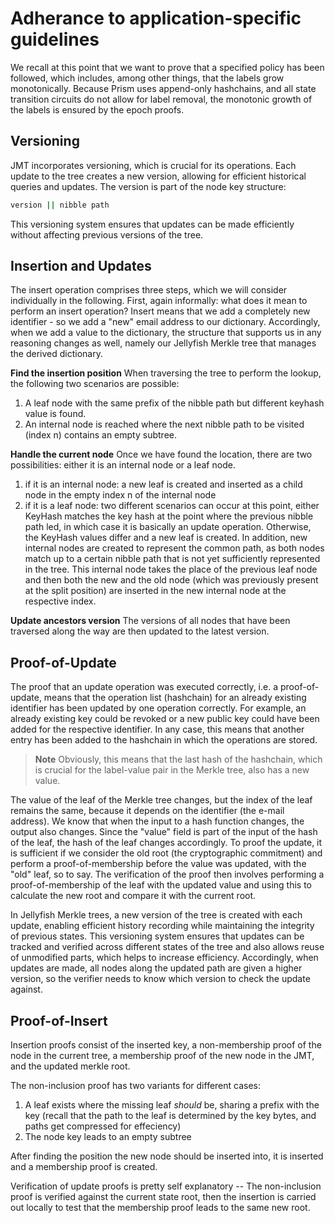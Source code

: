 # Adherance to application-specific guidelines

We recall at this point that we want to prove that a specified policy has been followed, which includes, among other things, that the labels grow monotonically. Because Prism uses append-only hashchains, and all state transition circuits do not allow for label removal, the monotonic growth of the labels is ensured by the epoch proofs.

## Versioning

JMT incorporates versioning, which is crucial for its operations. Each update to the tree creates a new version, allowing for efficient historical queries and updates. The version is part of the node key structure:

```bash
version || nibble path
```

This versioning system ensures that updates can be made efficiently without affecting previous versions of the tree.

## Insertion and Updates

The insert operation comprises three steps, which we will consider individually in the following. First, again informally: what does it mean to perform an insert operation? Insert means that we add a completely new identifier - so we add a "new" email address to our dictionary. Accordingly, when we add a value to the dictionary, the structure that supports us in any reasoning changes as well, namely our Jellyfish Merkle tree that manages the derived dictionary.

**Find the insertion position**
When traversing the tree to perform the lookup, the following two scenarios are possible:

1. A leaf node with the same prefix of the nibble path but different keyhash value is found.
2. An internal node is reached where the next nibble path to be visited (index n) contains an empty subtree.

**Handle the current node**
Once we have found the location, there are two possibilities: either it is an internal node or a leaf node.

1. if it is an internal node: a new leaf is created and inserted as a child node in the empty index n of the internal node
2. if it is a leaf node: two different scenarios can occur at this point, either KeyHash matches the key hash at the point where the previous nibble path led, in which case it is basically an update operation. Otherwise, the KeyHash values differ and a new leaf is created. In addition, new internal nodes are created to represent the common path, as both nodes match up to a certain nibble path that is not yet sufficiently represented in the tree. This internal node takes the place of the previous leaf node and then both the new and the old node (which was previously present at the split position) are inserted in the new internal node at the respective index.

**Update ancestors version**
The versions of all nodes that have been traversed along the way are then updated to the latest version.

## Proof-of-Update

The proof that an update operation was executed correctly, i.e. a proof-of-update, means that the operation list (hashchain) for an already existing identifier has been updated by one operation correctly. For example, an already existing key could be revoked or a new public key could have been added for the respective identifier. In any case, this means that another entry has been added to the hashchain in which the operations are stored.

> **Note**
> Obviously, this means that the last hash of the hashchain, which is crucial for the label-value pair in the Merkle tree, also has a new value.

The value of the leaf of the Merkle tree changes, but the index of the leaf remains the same, because it depends on the identifier (the e-mail address). We know that when the input to a hash function changes, the output also changes. Since the "value" field is part of the input of the hash of the leaf, the hash of the leaf changes accordingly.
To proof the update, it is sufficient if we consider the old root (the cryptographic commitment) and perform a proof-of-membership before the value was updated, with the "old" leaf, so to say. The verification of the proof then involves performing a proof-of-membership of the leaf with the updated value and using this to calculate the new root and compare it with the current root.

In Jellyfish Merkle trees, a new version of the tree is created with each update, enabling efficient history recording while maintaining the integrity of previous states. This versioning system ensures that updates can be tracked and verified across different states of the tree and also allows reuse of unmodified parts, which helps to increase efficiency. Accordingly, when updates are made, all nodes along the updated path are given a higher version, so the verifier needs to know which version to check the update against.

## Proof-of-Insert

Insertion proofs consist of the inserted key, a non-membership proof of the node in the current tree, a membership proof of the new node in the JMT, and the updated merkle root.

The non-inclusion proof has two variants for different cases:

1. A leaf exists where the missing leaf *should* be, sharing a prefix with the key (recall that the path to the leaf is determined by the key bytes, and paths get compressed for effeciency)
2. The node key leads to an empty subtree

After finding the position the new node should be inserted into, it is inserted and a membership proof is created.

Verification of update proofs is pretty self explanatory -- The non-inclusion proof is verified against the current state root, then the insertion is carried out locally to test that the membership proof leads to the same new root.
